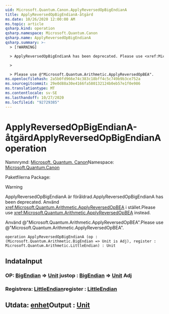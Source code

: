 ```yaml
---
uid: Microsoft.Quantum.Canon.ApplyReversedOpBigEndianA
title: ApplyReversedOpBigEndianA-åtgärd
ms.date: 10/26/2020 12:00:00 AM
ms.topic: article
qsharp.kind: operation
qsharp.namespace: Microsoft.Quantum.Canon
qsharp.name: ApplyReversedOpBigEndianA
qsharp.summary: >-
  > [!WARNING]

  > ApplyReversedOpBigEndianA has been deprecated. Please use <xref:Microsoft.Quantum.Arithmetic.ApplyReversedOpBEA> instead.

  >

  > Please use @"Microsoft.Quantum.Arithmetic.ApplyReversedOpBEA".
ms.openlocfilehash: 2a5b0fd966e74c383c18bff4c5c749b9b3ce752a
ms.sourcegitcommit: 29e0d88a30e4166fa580132124b0eb57e1f0e986
ms.translationtype: MT
ms.contentlocale: sv-SE
ms.lasthandoff: 10/27/2020
ms.locfileid: "92729385"
---
```

# <a name="applyreversedopbigendiana-operation"></a><span data-ttu-id="b6ef7-102">ApplyReversedOpBigEndianA-åtgärd</span><span class="sxs-lookup"><span data-stu-id="b6ef7-102">ApplyReversedOpBigEndianA operation</span></span>

<span data-ttu-id="b6ef7-103">Namnrymd: [Microsoft. Quantum. Canon](xref:Microsoft.Quantum.Canon)</span><span class="sxs-lookup"><span data-stu-id="b6ef7-103">Namespace: [Microsoft.Quantum.Canon](xref:Microsoft.Quantum.Canon)</span></span>

<span data-ttu-id="b6ef7-104">Paketfilerna [](https://nuget.org/packages/)</span><span class="sxs-lookup"><span data-stu-id="b6ef7-104">Package: [](https://nuget.org/packages/)</span></span>


> [!WARNING]
> <span data-ttu-id="b6ef7-105">ApplyReversedOpBigEndianA är föråldrad.</span><span class="sxs-lookup"><span data-stu-id="b6ef7-105">ApplyReversedOpBigEndianA has been deprecated.</span></span> <span data-ttu-id="b6ef7-106">Använd <xref:Microsoft.Quantum.Arithmetic.ApplyReversedOpBEA> i stället.</span><span class="sxs-lookup"><span data-stu-id="b6ef7-106">Please use <xref:Microsoft.Quantum.Arithmetic.ApplyReversedOpBEA> instead.</span></span>
>
> <span data-ttu-id="b6ef7-107">Använd @"Microsoft.Quantum.Arithmetic.ApplyReversedOpBEA".</span><span class="sxs-lookup"><span data-stu-id="b6ef7-107">Please use @"Microsoft.Quantum.Arithmetic.ApplyReversedOpBEA".</span></span>



```qsharp
operation ApplyReversedOpBigEndianA (op : (Microsoft.Quantum.Arithmetic.BigEndian => Unit is Adj), register : Microsoft.Quantum.Arithmetic.LittleEndian) : Unit
```


## <a name="input"></a><span data-ttu-id="b6ef7-108">Indata</span><span class="sxs-lookup"><span data-stu-id="b6ef7-108">Input</span></span>

### <a name="op--bigendian--unit-adj"></a><span data-ttu-id="b6ef7-109">OP: [BigEndian](xref:Microsoft.Quantum.Arithmetic.BigEndian) => [Unit](xref:microsoft.quantum.lang-ref.unit) just</span><span class="sxs-lookup"><span data-stu-id="b6ef7-109">op : [BigEndian](xref:Microsoft.Quantum.Arithmetic.BigEndian) => [Unit](xref:microsoft.quantum.lang-ref.unit) Adj</span></span>




### <a name="register--littleendian"></a><span data-ttu-id="b6ef7-110">Registrera: [LittleEndian](xref:Microsoft.Quantum.Arithmetic.LittleEndian)</span><span class="sxs-lookup"><span data-stu-id="b6ef7-110">register : [LittleEndian](xref:Microsoft.Quantum.Arithmetic.LittleEndian)</span></span>





## <a name="output--unit"></a><span data-ttu-id="b6ef7-111">Utdata: [enhet](xref:microsoft.quantum.lang-ref.unit)</span><span class="sxs-lookup"><span data-stu-id="b6ef7-111">Output : [Unit](xref:microsoft.quantum.lang-ref.unit)</span></span>

